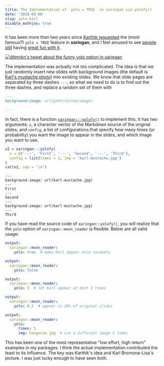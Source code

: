 ```yaml
---
title: The Implementation of `yolo = TRUE` in xaringan via yolofy()
date: '2019-03-06'
slug: yolo-karl
disable_mathjax: true
---
```


It has been more than two years since [Karthik requested](https://twitter.com/_inundata/status/798970002992873472) the (most famous?) `yolo = TRUE` feature in **xaringan**, and I feel amused to see [people still](https://twitter.com/Chucheria/status/1104422687345180673) having [great fun with it](https://twitter.com/tam07pb915/status/1101434299369185280).

[![@tmrkn's tweet about the funny yolo option in xaringan](https://pbs.twimg.com/ext_tw_video_thumb/1101434265231798272/pu/img/BLOrnmcx_AARqWyH.jpg)](https://twitter.com/tam07pb915/status/1101434299369185280)

The implementation was actually not too complicated. The idea is that we just randomly insert new slides with background images (the default is [Karl's mustache photo](https://kbroman.org/blog/2014/08/28/the-mustache-photo/)) into existing slides. We know that slide pages are separated by three dashes `---`, so what we need to do is to find out the three dashes, and replace a random set of them with

```markdown
---
background-image: url(path/to/the/image)

---
```

In fact, there is a function [`xaringan:::yolofy()`](https://github.com/yihui/xaringan/blob/2543fa1/R/utils.R#L51-L65) to implement this. It has two arguments: `x`, a character vector of the Markdown source of the original slides, and `config`, a list of configurations that specify how many times (or probability) you want the image to appear in the slides, and which image you want to use.

```r
x2 = xaringan:::yolofy(
  x = c('---', 'First', '---', 'Second', '---', 'Third'),
  config = list(times = 2, img = 'karl-mustache.jpg')
)
cat(x2, sep = '\n')
```

```
---
background-image: url(karl-mustache.jpg)
---
First
---
Second
---
background-image: url(karl-mustache.jpg)
---
Third
```

If you have read the source code of `xaringan::yolofy()`, you will realize that the `yolo` option of `xaringan::moon_reader` is flexible. Below are all valid usage:

```yaml
output:
  xaringan::moon_reader:
    yolo: true  # make Karl appear once randomly
```

```yaml
output:
  xaringan::moon_reader:
    yolo: false
```

```yaml
output:
  xaringan::moon_reader:
    yolo: 3  # let Karl appear at most 3 times
```

```yaml
output:
  xaringan::moon_reader:
    yolo: 0.2  # appear in 20% of original slides
```

```yaml
output:
  xaringan::moon_reader:
    yolo:
      times: 5
      img: kangaroo.jpg  # use a different image 5 times
```

This has been one of the most representative "low effort, high return" examples in my packages. I think the actual implementation contributed the least to its influence. The key was Karthik's idea and Karl Bromona-Lisa's picture. I was just lucky enough to have seen both.
